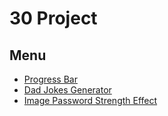 # 30 Project

## Menu

- [Progress Bar](./01-progress-bar)
- [Dad Jokes Generator](./02-joke)
- [Image Password Strength Effect](./03-img-effect)
